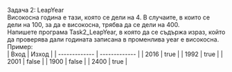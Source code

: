 Задача 2: LeapYear<br/>
Високосна година е тази, която се дели на 4. В случаите, в които се дели на 100, за да е високосна, трябва да се дели на 400.<br/>
Напишете програма Task2_LeapYear, в която да се съдържа израз, който да проверява дали годината записана в променлива year е високосна.<br/>
Пример:<br/>
 |     Вход      |     Изход     |
 | ------------- | ------------- |
 |     2016      |     true      |
 |     1992      |     true      |
 |     2001      |     false     |
 |     1900      |     false     |
 |     2400      |     true      |

